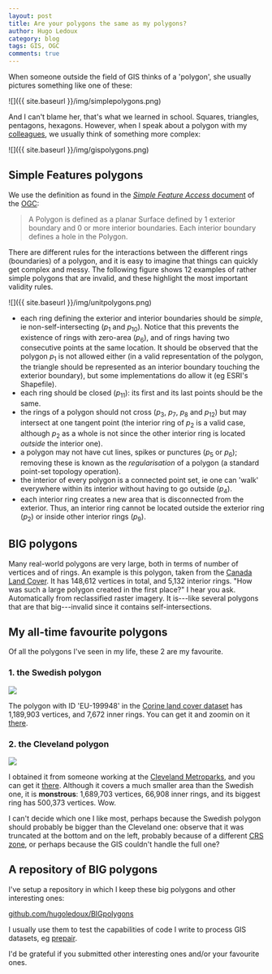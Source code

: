 ```yaml
---
layout: post
title: Are your polygons the same as my polygons? 
author: Hugo Ledoux
category: blog
tags: GIS, OGC
comments: true
---
```



When someone outside the field of GIS thinks of a 'polygon', she usually pictures something like one of these:

![]({{ site.baseurl }}/img/simplepolygons.png)

And I can't blame her, that's what we learned in school. Squares, triangles, pentagons, hexagons.
However, when I speak about a polygon with my [colleagues](http://3dgeoinfo.bk.tudelft.nl/about/), we usually think of something more complex:

![]({{ site.baseurl }}/img/gispolygons.png)


## Simple Features polygons

We use the definition as found in the [*Simple Feature Access* document](http://www.opengeospatial.org/standards/sfa) of the [OGC](http://www.opengeospatial.org): 

> A Polygon is defined as a planar Surface defined by 1 exterior boundary and 0 or more interior boundaries. Each interior boundary defines a hole in the Polygon.

There are different rules for the interactions between the different rings (boundaries) of a polygon, and it is easy to imagine that things can quickly get complex and messy.
The following figure shows 12 examples of rather simple polygons that are invalid, and these highlight the most important validity rules.

![]({{ site.baseurl }}/img/unitpolygons.png)

  - each ring defining the exterior and interior boundaries should be *simple*, ie non-self-intersecting (*p*<sub>1</sub> and *p*<sub>10</sub>). Notice that this prevents the existence of rings with zero-area (*p*<sub>6</sub>), and of rings having two consecutive points at the same location. It should be observed that the polygon *p*<sub>1</sub> is not allowed either (in a valid representation of the polygon, the triangle should be represented as an interior boundary touching the exterior boundary), but some implementations do allow it (eg ESRI's Shapefile).
  - each ring should be closed (*p*<sub>11</sub>): its first and its last points should be the same.
  - the rings of a polygon should not cross (*p*<sub>3</sub>, *p*<sub>7</sub>, *p*<sub>8</sub> and *p*<sub>12</sub>) but may intersect at one tangent point (the interior ring of *p*<sub>2</sub> is a valid case, although *p*<sub>2</sub> as a whole is not since the other interior ring is located *outside* the interior one).
  - a polygon may not have cut lines, spikes or punctures (*p*<sub>5</sub> or *p*<sub>6</sub>); removing these is known as the *regularisation* of a polygon (a standard point-set topology operation).
  - the interior of every polygon is a connected point set, ie one can 'walk' everywhere within its interior without having to go outside (*p*<sub>4</sub>).
  - each interior ring creates a new area that is disconnected from the exterior. Thus, an interior ring cannot be located outside the exterior ring (*p*<sub>2</sub>) or inside other interior rings (*p*<sub>9</sub>).


## BIG polygons

Many real-world polygons are very large, both in terms of number of vertices and of rings.
An example is this polygon, taken from the [Canada Land Cover](http://www.geobase.ca/geobase/en/data/landcover/index.html).
It has 148,612 vertices in total, and 5,132 interior rings.
"How was such a large polygon created in the first place?" I hear you ask. 
Automatically from reclassified raster imagery.
It is---like several polygons that are that big---invalid since it contains self-intersections. 

<script src="https://gist.github.com/hugoledoux/ee23076b6b35cdcc4ac1.js"></script>


## My all-time favourite polygons

Of all the polygons I've seen in my life, these 2 are my favourite.

### 1. the Swedish polygon

[<img src="{{ site.baseurl }}/img/bigpolygon_sweden.png">](https://github.com/hugoledoux/BIGpolygons/blob/master/EU-199948.geojson)

The polygon with ID 'EU-199948' in the [Corine land cover dataset](http://www.eea.europa.eu/data-and-maps/data/clc-2006-vector-data-version-3) has 1,189,903 vertices, and 7,672  inner rings.
You can get it and zoomin on it [there](https://github.com/hugoledoux/BIGpolygons/blob/master/EU-199948.geojson).

### 2. the Cleveland polygon

[<img src="{{ site.baseurl }}/img/bigpolygon_cleveland.png">](https://github.com/hugoledoux/BIGpolygons/blob/master/cleveland.geojson)

I obtained it from someone working at the [Cleveland Metroparks](http://clevelandmetroparks.com), and you can get it [there](https://github.com/hugoledoux/BIGpolygons/blob/master/cleveland.geojson).
Although it covers a much smaller area than the Swedish one, it is **monstrous**: 1,689,703 vertices, 66,908 inner rings, and its biggest ring has 500,373 vertices. Wow.

I can't decide which one I like most, perhaps because the Swedish polygon should probably be bigger than the Cleveland one: observe that it was truncated at the bottom and on the left, probably because of a different [CRS zone](https://en.wikipedia.org/wiki/Spatial_reference_system), or perhaps because the GIS couldn't handle the full one?


## A repository of BIG polygons

I've setup a repository in which I keep these big polygons and other interesting ones:

<a href="https://github.com/hugoledoux/BIGpolygons"><i class="fa fa-github fa-lg"></i> github.com/hugoledoux/BIGpolygons</a>

I usually use them to test the capabilities of code I write to process GIS datasets, eg [prepair](https://github.com/tudelft3d/prepair).

I'd be grateful if you submitted other interesting ones and/or your favourite ones. 
